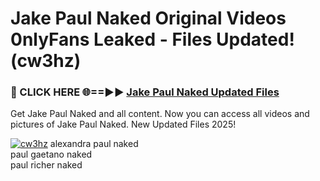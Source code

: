 # Jake Paul Naked Original Videos 0nlyFans Leaked - Files Updated! (cw3hz)

<h3>🔴 CLICK HERE 🌐==►► <a href="https://tinyurl.com/up5wt9bj" rel="nofollow">Jake Paul Naked Updated Files</a></h3>

Get Jake Paul Naked and all content. Now you can access all videos and pictures of Jake Paul Naked. New Updated Files 2025!

[![cw3hz](https://i.imgur.com/ABiUzMV.gif)](https://tinyurl.com/up5wt9bj)
alexandra paul naked<br>
paul gaetano naked<br>
paul richer naked